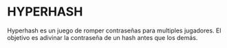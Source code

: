 # HYPERHASH

Hyperhash es un juego de romper contraseñas para multiples jugadores. El objetivo es adivinar la contraseña de un hash antes que los demás.